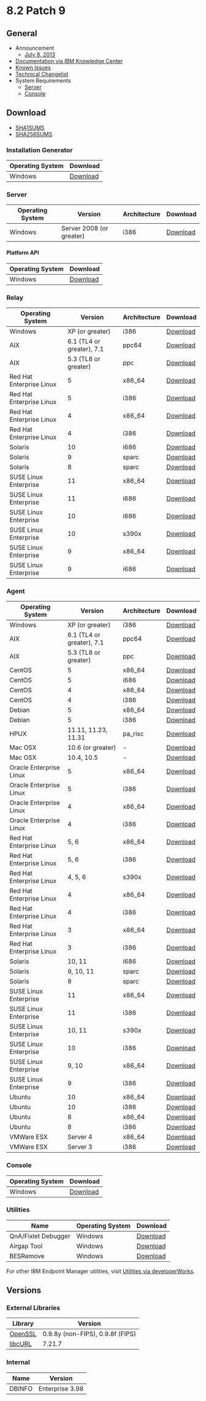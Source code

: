 # 8.2 Patch 9

## General
* Announcement
	* [July 8, 2013](http://bigmail.bigfix.com/pipermail/besadmin-announcements/2013-July/001757.html)
* [Documentation via IBM Knowledge Center](https://www-01.ibm.com/support/knowledgecenter/SS63NW_8.2.0/com.ibm.tem.doc_8.2/lifecyclewelcome.html)
* [Known Issues](https://www-01.ibm.com/support/docview.wss?uid=swg21571487)
* [Technical Changelist](https://support.bigfix.com/bes/changes/fullchangelist-82.txt)
* System Requirements
	* [Server](https://www-01.ibm.com/support/docview.wss?uid=swg21505691)
	* [Console](https://www-01.ibm.com/support/docview.wss?uid=swg21505693)

## Download
* [SHA1SUMS](SHA1SUMS)
* [SHA256SUMS](SHA256SUMS)

### Installation Generator
| Operating System | Download |
| ---------------- | -------- |
| Windows | [Download](http://software.bigfix.com/download/bes/82/BigFix-BES-8.2.1409.0.exe) |

### Server
| Operating System | Version | Architecture | Download |
| ---------------- | ------- | ------------ | -------- |
| Windows | Server 2008 (or greater) | i386 | [Download](http://software.bigfix.com/download/bes/82/BigFix-BES-Server-8.2.1409.0.exe) |

#### Platform API
| Operating System | Download |
| ---------------- | -------- |
| Windows | [Download](http://software.bigfix.com/download/bes/82/BigFix-BES-ServerAPI-8.2.1409.0.exe) |

### Relay
| Operating System | Version | Architecture | Download |
| ---------------- | ------- | ------------ | -------- |
| Windows | XP (or greater) | i386 | [Download](http://software.bigfix.com/download/bes/82/BigFix-BES-Relay-8.2.1409.0.exe) |
| AIX | 6.1 (TL4 or greater), 7.1 | ppc64 | [Download](http://software.bigfix.com/download/bes/82/BESRelay-8.2.1409.0.ppc64_aix61.pkg) |
| AIX | 5.3 (TL8 or greater) | ppc | [Download](http://software.bigfix.com/download/bes/82/BESRelay-8.2.1409.0.ppc_aix53.pkg) |
| Red Hat Enterprise Linux | 5 | x86_64 | [Download](http://software.bigfix.com/download/bes/82/BESRelay-8.2.1409.0-rhe5.x86_84.rpm) |
| Red Hat Enterprise Linux | 5 | i386 | [Download](http://software.bigfix.com/download/bes/82/BESRelay-8.2.1409.0-rhe5.i386.rpm) |
| Red Hat Enterprise Linux | 4 | x86_64 | [Download](http://software.bigfix.com/download/bes/82/BESRelay-8.2.1409.0-rhe4.x86_64.rpm) |
| Red Hat Enterprise Linux | 4 | i386 | [Download](http://software.bigfix.com/download/bes/82/BESRelay-8.2.1409.0-rhe5.i386.rpm) |
| Solaris | 10 | i686 | [Download](http://software.bigfix.com/download/bes/82/BESRelay-8.2.1409.0.x86_sol10.pkg) |
| Solaris | 9 | sparc | [Download](http://software.bigfix.com/download/bes/82/BESRelay-8.2.1409.0.sparc_sol9.pkg) |
| Solaris | 8 | sparc | [Download](http://software.bigfix.com/download/bes/82/BESRelay-8.2.1409.0.sparc_sol8.pkg) |
| SUSE Linux Enterprise | 11 | x86_64 | [Download](http://software.bigfix.com/download/bes/82/BESRelay-8.2.1409.0-sle11.x86_64.rpm) |
| SUSE Linux Enterprise | 11 | i686 | [Download](http://software.bigfix.com/download/bes/82/BESRelay-8.2.1409.0-sle11.i586.rpm) |
| SUSE Linux Enterprise | 10 | i686 | [Download](http://software.bigfix.com/download/bes/82/BESRelay-8.2.1409.0-sle10.i586.rpm) |
| SUSE Linux Enterprise | 10 | s390x | [Download](http://software.bigfix.com/download/bes/82/BESRelay-8.2.1409.0-sle10.s390x.rpm) |
| SUSE Linux Enterprise | 9 | x86_64 | [Download](http://software.bigfix.com/download/bes/82/BESRelay-8.2.1409.0-sle9.x86_64.rpm) |
| SUSE Linux Enterprise | 9 | i686 | [Download](http://software.bigfix.com/download/bes/82/BESRelay-8.2.1409.0-sle9.i586.rpm) |

### Agent
| Operating System | Version | Architecture | Download |
| ---------------- | ------- | ------------ | -------- |
| Windows | XP (or greater) | i386 | [Download](http://software.bigfix.com/download/bes/82/BigFix-BES-Client-8.2.1409.0.exe) |
| AIX | 6.1 (TL4 or greater), 7.1 | ppc64 | [Download](http://software.bigfix.com/download/bes/82/BESAgent-8.2.1409.0.ppc64_aix61.pkg) |
| AIX | 5.3 (TL8 or greater) | ppc | [Download](http://software.bigfix.com/download/bes/82/BESAgent-8.2.1409.0.ppc_aix53.pkg) |
| CentOS | 5 | x86_64 | [Download](http://software.bigfix.com/download/bes/82/BESAgent-8.2.1409.0-rhe5.x86_64.rpm) |
| CentOS | 5 | i686 | [Download](http://software.bigfix.com/download/bes/82/BESAgent-8.2.1409.0-rhe5.i386.rpm) |
| CentOS | 4 | x86_64 | [Download](http://software.bigfix.com/download/bes/82/BESAgent-8.2.1409.0-rhe4.x86_64.rpm) |
| CentOS | 4 | i386 | [Download](http://software.bigfix.com/download/bes/82/BESAgent-8.2.1409.0-rhe4.i386.rpm) |
| Debian | 5 | x86_64 | [Download](http://software.bigfix.com/download/bes/82/BESAgent-8.2.1409.0-debian5.amd64.deb) |
| Debian | 5 | i386 | [Download](http://software.bigfix.com/download/bes/82/BESAgent-8.2.1409.0-debian5.i386.deb) |
| HPUX | 11.11, 11.23, 11.31 | pa_risc | [Download](http://software.bigfix.com/download/bes/82/BESAgent-8.2.1409.0.pa_risc_hpux110.depot) |
| Mac OSX | 10.6 (or greater) | - | [Download](http://software.bigfix.com/download/bes/82/BESAgent-8.2.1409.0-BigFix_MacOSX10.6.pkg) |
| Mac OSX | 10.4, 10.5 | - | [Download](http://software.bigfix.com/download/bes/82/BESAgent-8.2.1409.0-BigFix_MacOSX10.4Upgrade.dmg) |
| Oracle Enterprise Linux | 5 | x86_64 | [Download](http://software.bigfix.com/download/bes/82/BESAgent-8.2.1409.0-rhe5.x86_64.rpm) |
| Oracle Enterprise Linux | 5 | i386 | [Download](http://software.bigfix.com/download/bes/82/BESAgent-8.2.1409.0-rhe5.i386.rpm) |
| Oracle Enterprise Linux | 4 | x86_64 | [Download](http://software.bigfix.com/download/bes/82/BESAgent-8.2.1409.0-rhe4.x86_64.rpm) |
| Oracle Enterprise Linux | 4 | i386 | [Download](http://software.bigfix.com/download/bes/82/BESAgent-8.2.1409.0-rhe4.i386.rpm) |
| Red Hat Enterprise Linux | 5, 6 | x86_64 | [Download](http://software.bigfix.com/download/bes/82/BESAgent-8.2.1409.0-rhe5.x86_64.rpm) |
| Red Hat Enterprise Linux | 5, 6 | i386 | [Download](http://software.bigfix.com/download/bes/82/BESAgent-8.2.1409.0-rhe5.i386.rpm) |
| Red Hat Enterprise Linux | 4, 5, 6 | s390x | [Download](http://software.bigfix.com/download/bes/82/BESAgent-8.2.1409.0-rhe4.s390x.rpm) |
| Red Hat Enterprise Linux | 4 | x86_64 | [Download](http://software.bigfix.com/download/bes/82/BESAgent-8.2.1409.0-rhe4.x86_64.rpm) |
| Red Hat Enterprise Linux | 4 | i386 | [Download](http://software.bigfix.com/download/bes/82/BESAgent-8.2.1409.0-rhe4.i386.rpm) |
| Red Hat Enterprise Linux | 3 | x86_64 | [Download](http://software.bigfix.com/download/bes/82/BESAgent-8.2.1409.0-rhe3.x86_64.rpm) |
| Red Hat Enterprise Linux | 3 | i386 | [Download](http://software.bigfix.com/download/bes/82/BESAgent-8.2.1409.0-rhe3.i386.rpm) |
| Solaris | 10, 11 | i686 | [Download](http://software.bigfix.com/download/bes/82/BESAgent-8.2.1409.0.x86_sol10.pkg) |
| Solaris | 9, 10, 11 | sparc | [Download](http://software.bigfix.com/download/bes/82/BESAgent-8.2.1409.0.sparc_sol9.pkg) |
| Solaris | 8 | sparc | [Download](http://software.bigfix.com/download/bes/82/BESAgent-8.2.1409.0.sparc_sol8.pkg) |
| SUSE Linux Enterprise | 11 | x86_64 | [Download](http://software.bigfix.com/download/bes/82/BESAgent-8.2.1409.0-sle11.x86_64.rpm) |
| SUSE Linux Enterprise | 11 | i386 | [Download](http://software.bigfix.com/download/bes/82/BESAgent-8.2.1409.0-sle11.i586.rpm) |
| SUSE Linux Enterprise | 10, 11 | s390x | [Download](http://software.bigfix.com/download/bes/82/BESAgent-8.2.1409.0-sle10.s390x.rpm) |
| SUSE Linux Enterprise | 10 | i386 | [Download](http://software.bigfix.com/download/bes/82/BESAgent-8.2.1409.0-sle10.i586.rpm) |
| SUSE Linux Enterprise | 9, 10 | x86_64 | [Download](http://software.bigfix.com/download/bes/82/BESAgent-8.2.1409.0-sle9.x86_64.rpm) |
| SUSE Linux Enterprise | 9 | i386 | [Download](http://software.bigfix.com/download/bes/82/BESAgent-8.2.1409.0-sle9.i586.rpm) |
| Ubuntu | 10 | x86_64 | [Download](http://software.bigfix.com/download/bes/82/BESAgent-8.2.1409.0-ubuntu10.amd64.deb) |
| Ubuntu | 10 | i386 | [Download](http://software.bigfix.com/download/bes/82/BESAgent-8.2.1409.0-ubuntu10.i386.deb) |
| Ubuntu | 8 | x86_64 | [Download](http://software.bigfix.com/download/bes/82/BESAgent-8.2.1409.0-ubuntu8.amd64.deb) |
| Ubuntu | 8 | i386 | [Download](http://software.bigfix.com/download/bes/82/BESAgent-8.2.1409.0-ubuntu8.i386.deb) |
| VMWare ESX | Server 4 | x86_64 | [Download](http://software.bigfix.com/download/bes/82/BESAgent-8.2.1409.0-rhe5.x86_64.rpm) |
| VMWare ESX | Server 3 | i386 | [Download](http://software.bigfix.com/download/bes/82/BESAgent-8.2.1409.0-rhe3.i386.rpm) |

### Console
| Operating System | Download |
| ---------------- | -------- |
| Windows | [Download](http://software.bigfix.com/download/bes/82/BigFix-BES-Console-8.2.1409.0.exe) |

### Utilities
| Name | Operating System | Download |
| ---- | ---------------- | -------- |
| QnA/Fixlet Debugger | Windows | [Download](http://software.bigfix.com/download/bes/82/util/QNA8.2.1409.0.zip) |
| Airgap Tool | Windows | [Download](http://software.bigfix.com/download/bes/82/util/BESAirgapTool8.2.1409.0.zip) |
| BESRemove | Windows | [Download](http://software.bigfix.com/download/bes/82/util/BESRemove8.2.1409.0.exe) |

For other IBM Endpoint Manager utilities, visit [Utilities via developerWorks](https://www.ibm.com/developerworks/community/wikis/home?lang=en#!/wiki/Tivoli%20Endpoint%20Manager/page/Utilities).

## Versions

### External Libraries
| Library | Version |
| ------- | ------- |
| [OpenSSL](https://www.openssl.org) | 0.9.8y (non-FIPS), 0.9.8f (FIPS) |
| [libcURL](http://curl.haxx.se/libcurl/) | 7.21.7 |

### Internal
| Name | Version |
| ---- | ------- |
| DBINFO | Enterprise 3.98 |
